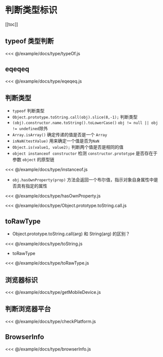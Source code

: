 # 判断类型标识

[[toc]]

## typeof 类型判断

<<< @/example/docs/type/typeOf.js

## eqeqeq

<<< @/example/docs/type/eqeqeq.js

## 判断类型

- `typeof` 判断类型
- `Object.prototype.toString.call(obj).slice(8,-1);` 判断类型
- `(obj).constructor.name.toString().toLowerCase()` `obj != null || obj != undefined`除外
- `Array.isArray()` 确定传递的值是否是一个 `Array`
- `isNaN(testValue)` 用来确定一个值是否为`NaN`
- `Object.is(value1, value2);` 判断两个值是否是相同的值
- `object instanceof constructor` 检测 `constructor.prototype` 是否存在于参数 `object` 的原型链

<CodeBlock>

<<< @/example/docs/type/instanceof.js

</CodeBlock>

- `obj.hasOwnProperty(prop)` 方法会返回一个布尔值，指示对象自身属性中是否具有指定的属性

<CodeBlock>

<<< @/example/docs/type/hasOwnProperty.js

</CodeBlock>

<CodeBlock title="Object.prototype.toString.call >>">

<<< @/example/docs/type/Object.prototype.toString.call.js

</CodeBlock>

## toRawType

- Object.prototype.toString.call(arg) 和 String(arg) 的区别？

<CodeBlock>

<<< @/example/docs/type/toString.js

</CodeBlock>

- toRawType

<CodeBlock>

<<< @/example/docs/type/toRawType.js

</CodeBlock>

## 浏览器标识

<CodeBlock>

<<< @/example/docs/type/getMobileDevice.js

</CodeBlock>

## 判断浏览器平台

<CodeBlock>

<<< @/example/docs/type/checkPlatform.js

</CodeBlock>

## BrowserInfo

<CodeBlock>

<<< @/example/docs/type/browserInfo.js

</CodeBlock>
